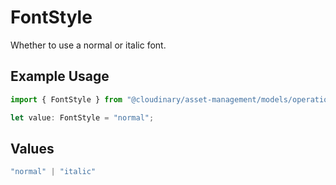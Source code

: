 # FontStyle

Whether to use a normal or italic font.

## Example Usage

```typescript
import { FontStyle } from "@cloudinary/asset-management/models/operations";

let value: FontStyle = "normal";
```

## Values

```typescript
"normal" | "italic"
```